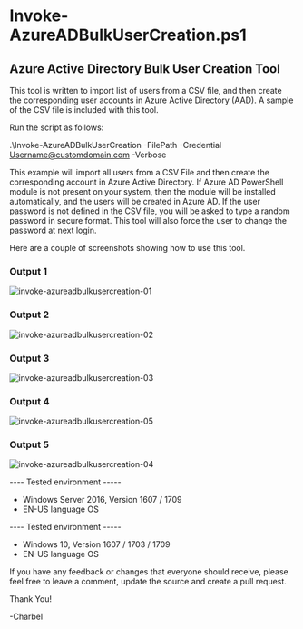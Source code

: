 # Invoke-AzureADBulkUserCreation.ps1
## Azure Active Directory Bulk User Creation Tool

This tool is written to import list of users from a CSV file, and then create the corresponding user accounts in Azure Active Directory (AAD). A sample of the CSV file is included with this tool.

Run the script as follows:

.\Invoke-AzureADBulkUserCreation -FilePath <FilePath> -Credential <Username@customdomain.com> -Verbose

This example will import all users from a CSV File and then create the corresponding account in Azure Active Directory. If Azure AD PowerShell module is not present on your system, then the module will be installed automatically, and the users will be created in Azure AD. If the user password is not defined in the CSV file, you will be asked to type a random password in secure format. This tool will also force the user to change the password at next login.

Here are a couple of screenshots showing how to use this tool.

### Output 1
![invoke-azureadbulkusercreation-01](https://user-images.githubusercontent.com/13448198/37186860-7456f266-22fc-11e8-99f9-3c40e8f97970.png)

### Output 2
![invoke-azureadbulkusercreation-02](https://user-images.githubusercontent.com/13448198/37186901-9cc8cc56-22fc-11e8-9466-cb4d336e0225.png)

### Output 3
![invoke-azureadbulkusercreation-03](https://user-images.githubusercontent.com/13448198/37186915-ab02f008-22fc-11e8-903e-1eecd00dcb69.png)

### Output 4
![invoke-azureadbulkusercreation-05](https://user-images.githubusercontent.com/13448198/37186937-bd95be8a-22fc-11e8-9427-868c76643841.jpg)

### Output 5
![invoke-azureadbulkusercreation-04](https://user-images.githubusercontent.com/13448198/37186947-c84d2246-22fc-11e8-8a4f-e0d0a1434b18.png)

---- Tested environment -----
- Windows Server 2016, Version 1607 / 1709
- EN-US language OS

---- Tested environment -----
- Windows 10, Version 1607 / 1703 / 1709
- EN-US language OS

If you have any feedback or changes that everyone should receive, please feel free to leave a comment, update the source and create a pull request.

Thank You!

-Charbel